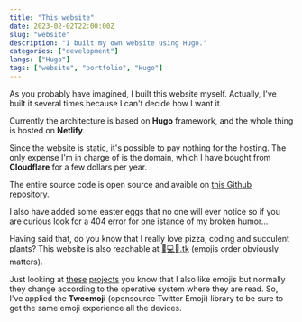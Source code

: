 ```yaml
---
title: "This website"
date: 2023-02-02T22:00:00Z
slug: "website"
description: "I built my own website using Hugo."
categories: ["development"]
langs: ["Hugo"]
tags: ["website", "portfolio", "Hugo"]
---
```


As you probably have imagined, I built this website myself. Actually, I've built it several times because I can't decide how I want it.

Currently the architecture is based on __Hugo__ framework, and the whole thing is hosted on __Netlify__.

Since the website is static, it's possible to pay nothing for the hosting. The only expense I'm in charge of is the domain, which I have bought from __Cloudflare__ for a few dollars per year.

The entire source code is open source and avaible on [this Github repository](https://github.com/jacksalici/jacksalici.com).

I also have added some easter eggs that no one will ever notice so if you are curious look for a 404 error for one istance of my broken humor...

Having said that, do you know that I really love pizza, coding and succulent plants? This website is also reachable at <span class="special-link">[🍕💻🌵.tk](http://🍕💻🌵.tk)</span> (emojis order obviously matters).

Just looking at [these](/projects/emojipoll/) [projects](http://localhost:1313/projects/emoji-list-api/) you know that I also like emojis but normally they change according to the operative system where they are read. So, I've applied the __Tweemoji__ (opensource Twitter Emoji) library to be sure to get the same emoji experience all the devices.


